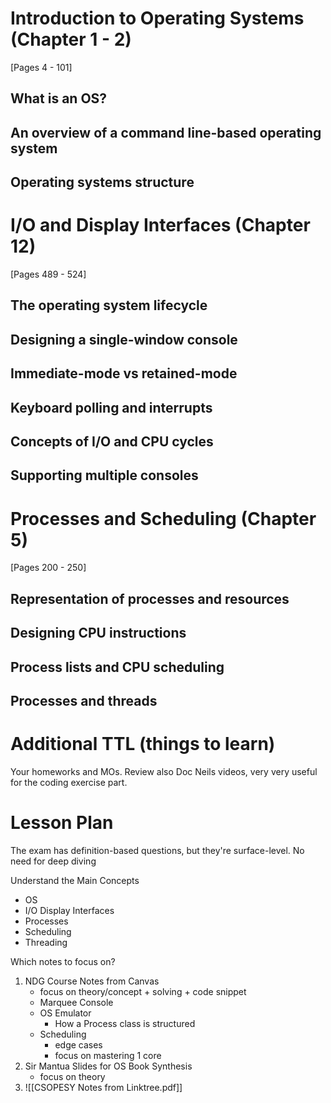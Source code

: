 # Introduction to Operating Systems (Chapter 1 - 2)
[Pages 4 - 101] 

## What is an OS?
## An overview of a command line-based operating system 
## Operating systems structure 

# I/O and Display Interfaces (Chapter 12)
[Pages 489 - 524] 

## The operating system lifecycle 
## Designing a single-window console 
## Immediate-mode vs retained-mode 
## Keyboard polling and interrupts 
## Concepts of I/O and CPU cycles 
## Supporting multiple consoles 

# Processes and Scheduling (Chapter 5)
[Pages 200 - 250] 

## Representation of processes and resources 
## Designing CPU instructions 
## Process lists and CPU scheduling 
## Processes and threads

# Additional TTL (things to learn)
Your homeworks and MOs. 
Review also Doc Neils videos, very very useful for the coding exercise part.

# Lesson Plan
The exam has definition-based questions, but they're surface-level. No need for deep diving

Understand the Main Concepts
- OS
- I/O Display Interfaces
- Processes
- Scheduling
- Threading

Which notes to focus on?

1. NDG Course Notes from Canvas
	- focus on theory/concept + solving + code snippet
	- Marquee Console
	- OS Emulator
		- How a Process class is structured
	- Scheduling
		- edge cases
		- focus on mastering 1 core
2. Sir Mantua Slides for OS Book Synthesis
	- focus on theory
3. ![[CSOPESY Notes from Linktree.pdf]]
